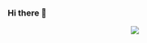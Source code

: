 ### Hi there 👋

<p align="center">
  <a href="https://skillicons.dev">
    <img src="https://skillicons.dev/icons?i=git,docker,azure,bash,bootstrap,css,d3,express,flask,firebase,html,java,js,linux,mongodb,netlify, nodejs,postgres,postman,powershell,py,react,selenium,vscode,webpack" />
  </a>
</p>

<!--
**thekatsmeowkode/thekatsmeowkode** is a ✨ _special_ ✨ repository because its `README.md` (this file) appears on your GitHub profile.

Here are some ideas to get you started:

- 🔭 I’m currently working on ...
- 🌱 I’m currently learning ...
- 👯 I’m looking to collaborate on ...
- 🤔 I’m looking for help with ...
- 💬 Ask me about ...
- 📫 How to reach me: ...
- 😄 Pronouns: ...
- ⚡ Fun fact: ...
-->

<!--START_SECTION:badges-->
<!--END_SECTION:badges-->

